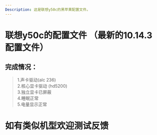 ```yaml
---
Description: 这是联想y50c的黑苹果配置文件。
---
```

# 联想y50c的配置文件 （最新的10.14.3配置文件）
## 完成情况：
>1.声卡驱动(alc 236)<br>
2.核心显卡驱动 (hd5200)<br>
3.独立显卡已屏蔽<br>
4.睡眠正常<br>
5.电量显示正常
# 如有类似机型欢迎测试反馈

